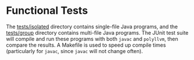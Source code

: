 Functional Tests
================

The [tests/isolated](../tests/functional-isolated) directory contains single-file Java programs, and the [tests/group](../tests/functional-group) directory contains multi-file Java programs. The JUnit test suite will compile and run these programs with both `javac` and `polyllvm`, then compare the results. A Makefile is used to speed up compile times (particularly for `javac`, since `javac` will not change often).
